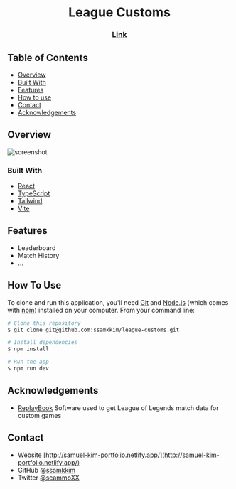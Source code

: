 <h1 align="center">League Customs</h1>

<div align="center">
  <h3>
    <a href="https://league-customs.netlify.app/">
      Link
    </a>
  </h3>
</div>

<!-- TABLE OF CONTENTS -->

## Table of Contents

- [Overview](#overview)
- [Built With](#built-with)
- [Features](#features)
- [How to use](#how-to-use)
- [Contact](#contact)
- [Acknowledgements](#acknowledgements)

<!-- OVERVIEW -->

## Overview

![screenshot](https://user-images.githubusercontent.com/16707738/92399059-5716eb00-f132-11ea-8b14-bcacdc8ec97b.png)

### Built With

<!-- This section should list any major frameworks that you built your project using. Here are a few examples.-->

- [React](https://reactjs.org/)
- [TypeScript](https://www.typescriptlang.org/)
- [Tailwind](https://tailwindcss.com/)
- [Vite](https://vitejs.dev/)

## Features

- Leaderboard
- Match History
- ...

## How To Use

<!-- Example: -->

To clone and run this application, you'll need [Git](https://git-scm.com) and [Node.js](https://nodejs.org/en/download/) (which comes with [npm](http://npmjs.com)) installed on your computer. From your command line:

```bash
# Clone this repository
$ git clone git@github.com:ssamkkim/league-customs.git

# Install dependencies
$ npm install

# Run the app
$ npm run dev
```

## Acknowledgements

<!-- This section should list any articles or add-ons/plugins that helps you to complete the project. This is optional but it will help you in the future. For example: -->

- [ReplayBook](https://www.fraxiinus.dev/ReplayBook/) Software used to get League of Legends match data for custom games

## Contact

- Website [http://samuel-kim-portfolio.netlify.app/](http://samuel-kim-portfolio.netlify.app/)
- GitHub [@ssamkkim](https://github.com/ssamkkim)
- Twitter [@scammoXX](https://twitter.com/scammoXX)
